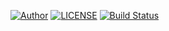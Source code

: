 [![Author](https://img.shields.io/badge/Author-Chemora-blue.svg "Author")](https://github.com/Userwith "Author")
[![LICENSE](https://img.shields.io/github/license/JoeyBling/hexo-theme-yilia-plus "LICENSE")](./LICENSE "LICENSE")
[![Build Status](https://travis-ci.com/JoeyBling/yilia-plus-demo.svg?branch=master)](https://travis-ci.com/JoeyBling/yilia-plus-demo)
